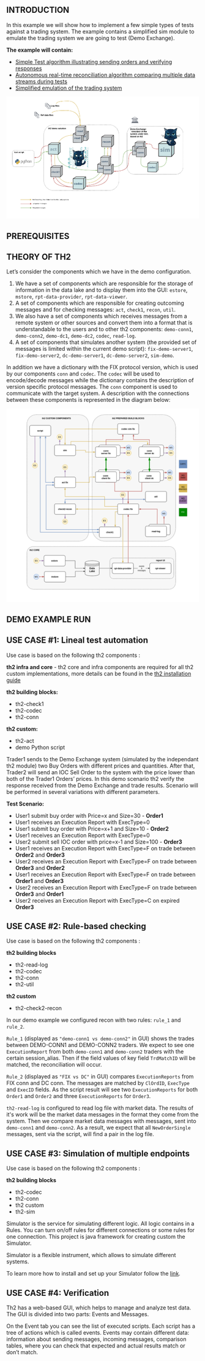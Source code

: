## INTRODUCTION
In this example we will show how to implement a few simple types of tests against a trading system. The example contains a simplified sim module to emulate the trading system we are going to test (Demo Exchange).

**The example will contain:**

* [Simple Test algorithm illustrating sending orders and verifying responses](https://github.com/th2-net/th2-documentation/wiki/_new#use-case-1-lineal-test-automation)
* [Autonomous real-time reconciliation algorithm comparing multiple data streams during tests](https://github.com/th2-net/th2-documentation/wiki/_new#use-case-2-rule-based-checking)
* [Simplified emulation of the trading system](https://github.com/th2-net/th2-documentation/wiki/_new#use-case-3-simulation-of-multiple-endpoints)

![](https://github.com/th2-net/th2-documentation/blob/master/images/th2architecture/th2_HL_schema.png)

## PREREQUISITES


## THEORY OF TH2
Let’s consider the components which we have in the demo configuration. 
1. We have a set of components which are responsible for the storage of information in the data lake and to display them into the GUI: `estore`, `mstore`, `rpt-data-provider`, `rpt-data-viewer`.
2. A set of components which are responsible for creating outcoming messages and for checking messages: `act`, `check1`, `recon`, `util`.
3. We also have a set of components which receives messages from a remote system or other sources and convert them into a format that is understandable to the users and to other th2 components: `demo-conn1`, `demo-conn2`, `demo-dc1`, `demo-dc2`, `codec`, `read-log`.
4. A set of components that simulates another system (the provided set of messages is limited within the current demo script): `fix-demo-server1`, `fix-demo-server2`, `dc-demo-server1`, `dc-demo-server2`, `sim-demo`.

In addition we have a dictionary with the FIX protocol version, which is used by our components `conn` and `codec`. The `codec` will be used to encode/decode messages while the dictionary contains the description of version specific protocol messages. The `conn` component is used to communicate with the target system. A description with the connections between these components is represented in the diagram below:

![](https://github.com/th2-net/th2-documentation/blob/master/images/th2architecture/th2_schema.png)


## DEMO EXAMPLE RUN

## USE CASE #1: Lineal test automation
Use case is based on the following th2 components :

**th2 infra and core** - th2 core and infra components are required for all th2 custom implementations, more details can be found in the [th2 installation guide](https://github.com/th2-net/th2-sim/blob/master/README.md) 

**th2 building blocks:**
* th2-check1
* th2-codec
* th2-conn

**th2 custom:**
* th2-act 
* demo Python script 

Trader1 sends to the Demo Exchange system (simulated by the independant th2 module) two Buy Orders with different prices and quantities. After that, Trader2 will send an IOC Sell Order to the system with the price lower than both of the Trader1 Orders’ prices. In this demo scenario th2 verify the response received from the Demo Exchange and trade results. Scenario will be performed in several variations with different parameters.

**Test Scenario:**
* User1 submit buy order with Price=x and Size=30 - **Order1**
* User1 receives an Execution Report with ExecType=0
* User1 submit buy order with Price=x+1 and Size=10 - **Order2**
* User1 receives an Execution Report with ExecType=0
* User2 submit sell IOC order with price=x-1 and Size=100 - **Order3**
* User1 receives an Execution Report with ExecType=F on trade between **Order2** and **Order3**
* User2 receives an Execution Report with ExecType=F on trade between **Order3** and **Order2**
* User1 receives an Execution Report with ExecType=F on trade between **Order1** and **Order3**
* User2 receives an Execution Report with ExecType=F on trade between **Order3** and **Order1**
* User2 receives an Execution Report with ExecType=C on expired **Order3**

## USE CASE #2: Rule-based checking
Use case is based on the following th2 components :

**th2 building blocks**
* th2-read-log
* th2-codec
* th2-conn
* th2-util

**th2 custom** 
* th2-check2-recon

In our demo example we configured recon with two rules: `rule_1` and `rule_2`.

`Rule_1` (displayed as `"demo-conn1 vs demo-conn2"` in GUI) shows the trades between DEMO-CONN1 and DEMO-CONN2 traders. We expect to see one `ExecutionReport` from both `demo-conn1` and `demo-conn2` traders with the certain session_alias. Then if the field values of key field `TrdMatchID` will be matched, the reconciliation will occur.

`Rule_2` (displayed as `"FIX vs DC"` in GUI) compares `ExecutionReports` from  FIX conn and DC conn. The messages are matched by `ClOrdID`, `ExecType` and `ExecID` fields. As the script result will see two `ExecutionReports` for both `Order1` and `Order2` and three `ExecutionReports` for `Order3`.

`th2-read-log` is configured to read log file with market data. The results of it's work will be the market data messages in the format they come from the system. Then we compare market data messages with messages, sent into `demo-conn1` and `demo-conn2`. As a result, we expect that all `NewOrderSingle` messages, sent via the script, will find a pair in the log file.
 
## USE CASE #3: Simulation of multiple endpoints
Use case is based on the following th2 components :

**th2 building blocks**

* th2-codec
* th2-conn
* th2 custom 
* th2-sim

Simulator is the service for simulating different logic. All logic contains in a Rules. You can turn on/off rules for different connections or some rules for one connection. This project is java framework for creating custom the Simulator.

Simulator is a flexible instrument, which allows to simulate different systems. 

To learn more how to install and set up your Simulator follow the [link](https://github.com/th2-net/th2-sim).

## USE CASE #4: Verification
Th2 has a web-based GUI, which helps to manage and analyze test data. The GUI is divided into two parts: Events and Messages.

On the Event tab you can see the list of executed scripts. Each script has a tree of actions which is called events. Events may contain different data: information about sending messages, incoming messages, comparison tables, where you can check that expected and actual results match or don’t match.